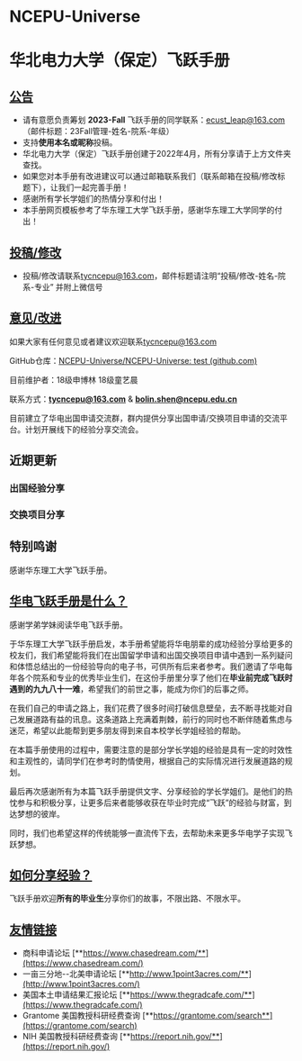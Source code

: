 # NCEPU-Universe
# 华北电力大学（保定）飞跃手册

## <u>公告</u>

- 请有意愿负责筹划 **2023-Fall** 飞跃手册的同学联系：[ecust_leap@163.com](mailto:ecust_leap@163.com)（邮件标题：23Fall管理-姓名-院系-年级）
- 支持**使用本名或昵称**投稿。
- 华北电力大学（保定）飞跃手册创建于2022年4月，所有分享请于上方文件夹查找。
- 如果您对本手册有改进建议可以通过邮箱联系我们（联系邮箱在投稿/修改标题下），让我们一起完善手册！
- 感谢所有学长学姐们的热情分享和付出！
- 本手册网页模板参考了华东理工大学飞跃手册，感谢华东理工大学同学的付出！

## <u>投稿/修改</u>

- 投稿/修改请联系[tycncepu@163.com](mailto:tycncepu@163.com)，邮件标题请注明“投稿/修改-姓名-院系-专业” 并附上微信号

## <u>意见/改进</u>

如果大家有任何意见或者建议欢迎联系[tycncepu@163.com](mailto:tycncepu@163.com)

GitHub仓库：[NCEPU-Universe/NCEPU-Universe: test (github.com)](https://github.com/NCEPU-Universe/NCEPU-Universe)

目前维护者：18级申博林 18级童艺晨

联系方式：**tycncepu@163.com** & [**bolin.shen@ncepu.edu.cn**](mailto:bolin.shen@ncepu.edu.cn)

目前建立了华电出国申请交流群，群内提供分享出国申请/交换项目申请的交流平台。计划开展线下的经验分享交流会。

## 近期更新

### 出国经验分享

### 交换项目分享

## 特别鸣谢

感谢华东理工大学飞跃手册。

## <u>华电飞跃手册是什么？</u>

感谢学弟学妹阅读华电飞跃手册。

于华东理工大学飞跃手册启发，本手册希望能将华电朋辈的成功经验分享给更多的校友们，我们希望能将我们在出国留学申请和出国交换项目申请中遇到一系列疑问和体悟总结出的一份经验导向的电子书，可供所有后来者参考。我们邀请了华电每年各个院系和专业的优秀毕业生们，在这份手册里分享了他们在**毕业前完成飞跃时遇到的九九八十一难**，希望我们的前世之事，能成为你们的后事之师。

在我们自己的申请之路上，我们花费了很多时间打破信息壁垒，去不断寻找能对自己发展道路有益的讯息。这条道路上充满着荆棘，前行的同时也不断伴随着焦虑与迷茫，希望以此能帮到更多朋友得到来自本校学长学姐经验的帮助。

在本篇手册使用的过程中，需要注意的是部分学长学姐的经验是具有一定的时效性和主观性的，请同学们在参考时酌情使用，根据自己的实际情况进行发展道路的规划。

最后再次感谢所有为本篇飞跃手册提供文字、分享经验的学长学姐们。是他们的热忱参与和积极分享，让更多后来者能够收获在毕业时完成“飞跃”的经验与财富，到达梦想的彼岸。

同时，我们也希望这样的传统能够一直流传下去，去帮助未来更多华电学子实现飞跃梦想。

## **<u>如何分享经验？</u>**

飞跃手册欢迎**所有的毕业生**分享你们的故事，不限出路、不限水平。

## <u>**友情链接**</u>

- 商科申请论坛 [**https://www.chasedream.com/**](https://www.chasedream.com/)
- 一亩三分地--北美申请论坛 [**http://www.1point3acres.com/**](http://www.1point3acres.com/)
- 美国本土申请结果汇报论坛 [**https://www.thegradcafe.com/**](https://www.thegradcafe.com/)
- Grantome 美国教授科研经费查询 [**https://grantome.com/search**](https://grantome.com/search)
- NIH 美国教授科研经费查询 [**https://report.nih.gov/**](https://report.nih.gov/)
